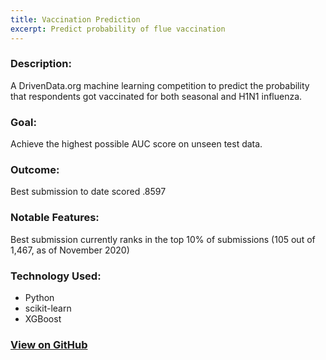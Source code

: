```yaml
---
title: Vaccination Prediction
excerpt: Predict probability of flue vaccination
---
```


### Description:
A DrivenData.org machine learning competition to predict the probability that respondents got vaccinated for both seasonal and H1N1 influenza.

### Goal:
Achieve the highest possible AUC score on unseen test data.

### Outcome:
Best submission to date scored .8597

### Notable Features:
Best submission currently ranks in the top 10% of submissions (105 out of 1,467, as of November 2020)

### Technology Used:
* Python
* scikit-learn
* XGBoost

### [View on GitHub](https://github.com/matthewjrogers/flu_shot_learning)
